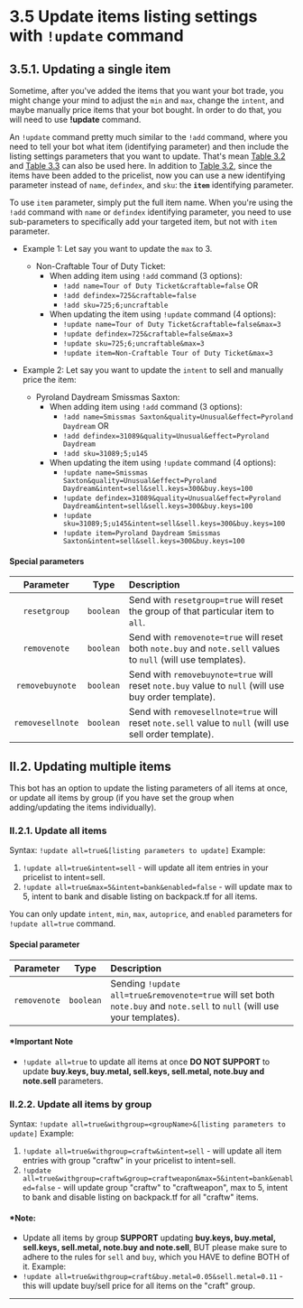 # 3.5 Update items listing settings with `!update` command

## 3.5.1. Updating a single item
Sometime, after you've added the items that you want your bot trade, you might change your mind to adjust the `min` and `max`, change the `intent`, and maybe manually price items that your bot bought. In order to do that, you will need to use **!update** command.

An `!update` command pretty much similar to the `!add` command, where you need to tell your bot what item (identifying parameter) and then include the listing settings parameters that you want to update. That's mean [Table 3.2](https://github.com/TF2Autobot/tf2autobot/wiki/3.2-item-identifying-parameters#3.2.1---`name`-and-`defindex`-parameters) and [Table 3.3](https://github.com/TF2Autobot/tf2autobot/wiki/3.3-item-listing-settings-parameter#3.3---item-listing-settings-parameters) can also be used here. In addition to [Table 3.2](https://github.com/TF2Autobot/tf2autobot/wiki/3.2-item-identifying-parameters#3.2.1---`name`-and-`defindex`-parameters), since the items have been added to the pricelist, now you can use a new identifying parameter instead of `name`, `defindex`, and `sku`: the **`item`** identifying parameter.

To use `item` parameter, simply put the full item name. When you're using the `!add` command with `name` or `defindex` identifying parameter, you need to use sub-parameters to specifically add your targeted item, but not with `item` parameter.

-   Example 1: Let say you want to update the `max` to 3.

    -   Non-Craftable Tour of Duty Ticket:
        -   When adding item using `!add` command (3 options):
            -   `!add name=Tour of Duty Ticket&craftable=false` OR
            -   `!add defindex=725&craftable=false`
            -   `!add sku=725;6;uncraftable`
        -   When updating the item using `!update` command (4 options):
            -   `!update name=Tour of Duty Ticket&craftable=false&max=3`
            -   `!update defindex=725&craftable=false&max=3`
            -   `!update sku=725;6;uncraftable&max=3`
            -   `!update item=Non-Craftable Tour of Duty Ticket&max=3`

-   Example 2: Let say you want to update the `intent` to sell and manually price the item:
    -   Pyroland Daydream Smissmas Saxton:
        -   When adding item using `!add` command (3 options):
            -   `!add name=Smissmas Saxton&quality=Unusual&effect=Pyroland Daydream` OR
            -   `!add defindex=31089&quality=Unusual&effect=Pyroland Daydream`
            -   `!add sku=31089;5;u145`
        -   When updating the item using `!update` command (4 options):
            -   `!update name=Smissmas Saxton&quality=Unusual&effect=Pyroland Daydream&intent=sell&sell.keys=300&buy.keys=100`
            -   `!update defindex=31089&quality=Unusual&effect=Pyroland Daydream&intent=sell&sell.keys=300&buy.keys=100`
            -   `!update sku=31089;5;u145&intent=sell&sell.keys=300&buy.keys=100`
            -   `!update item=Pyroland Daydream Smissmas Saxton&intent=sell&sell.keys=300&buy.keys=100`

#### Special parameters

| Parameter | Type | Description |
| :-: | :-: | :- |
| `resetgroup` | `boolean` | Send with `resetgroup=true` will reset the group of that particular item to `all`. |
| `removenote` | `boolean` | Send with `removenote=true` will reset both `note.buy` and `note.sell` values to `null` (will use templates). |
| `removebuynote` | `boolean` | Send with `removebuynote=true` will reset `note.buy` value to `null` (will use buy order template). |
| `removesellnote` | `boolean` | Send with `removesellnote=true` will reset `note.sell` value to `null` (will use sell order template). |

## II.2. Updating multiple items
This bot has an option to update the listing parameters of all items at once, or update all items by group (if you have set the group when adding/updating the items individually).

### II.2.1. Update all items
Syntax: `!update all=true&[listing parameters to update]`
Example: 
1. `!update all=true&intent=sell` - will update all item entries in your pricelist to intent=sell.
2. `!update all=true&max=5&intent=bank&enabled=false` - will update max to 5, intent to bank and disable listing on backpack.tf for all items.

You can only update `intent`, `min`, `max`, `autoprice`, and `enabled` parameters for `!update all=true` command.

#### Special parameter 
| Parameter | Type | Description |
| :-: | :-: | :- |
| `removenote` | `boolean` | Sending `!update all=true&removenote=true` will set both `note.buy` and `note.sell` to `null` (will use your templates). |

#### \*Important Note
- `!update all=true` to update all items at once **DO NOT SUPPORT** to update **buy.keys, buy.metal, sell.keys, sell.metal, note.buy and note.sell** parameters.

### II.2.2. Update all items by group
Syntax: `!update all=true&withgroup=<groupName>&[listing parameters to update]`
Example: 
1. `!update all=true&withgroup=craftw&intent=sell` - will update all item entries with group "craftw" in your pricelist to intent=sell.
2. `!update all=true&withgroup=craftw&group=craftweapon&max=5&intent=bank&enabled=false` - will update group "craftw" to "craftweapon", max to 5, intent to bank and disable listing on backpack.tf for all "craftw" items.

#### \*Note:
- Update all items by group **SUPPORT** updating **buy.keys, buy.metal, sell.keys, sell.metal, note.buy and note.sell**, BUT please make sure to adhere to the rules for `sell` and `buy`, which you HAVE to define BOTH of it.
Example:
- `!update all=true&withgroup=craft&buy.metal=0.05&sell.metal=0.11` - this will update buy/sell price for all items on the "craft" group.

---

